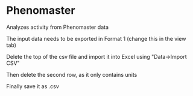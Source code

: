 # Phenomaster

Analyzes activity from Phenomaster data

The input data needs to be exported in Format 1 (change this in the view tab)


Delete the top of the csv file and import it into Excel using "Data->Import CSV"

Then delete the second row, as it only contains units

Finally save it as .csv
